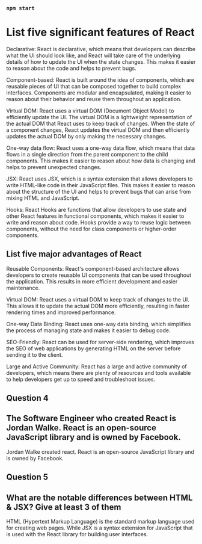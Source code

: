 

### `npm start`


# List five significant features of React

Declarative: React is declarative, which means that developers can describe what the UI should look like, and React will take care of the underlying details of how to update the UI when the state changes. This makes it easier to reason about the code and helps to prevent bugs.

Component-based: React is built around the idea of components, which are reusable pieces of UI that can be composed together to build complex interfaces. Components are modular and encapsulated, making it easier to reason about their behavior and reuse them throughout an application.

Virtual DOM: React uses a virtual DOM (Document Object Model) to efficiently update the UI. The virtual DOM is a lightweight representation of the actual DOM that React uses to keep track of changes. When the state of a component changes, React updates the virtual DOM and then efficiently updates the actual DOM by only making the necessary changes.

One-way data flow: React uses a one-way data flow, which means that data flows in a single direction from the parent component to the child components. This makes it easier to reason about how data is changing and helps to prevent unexpected changes.

JSX: React uses JSX, which is a syntax extension that allows developers to write HTML-like code in their JavaScript files. This makes it easier to reason about the structure of the UI and helps to prevent bugs that can arise from mixing HTML and JavaScript.

Hooks: React Hooks are functions that allow developers to use state and other React features in functional components, which makes it easier to write and reason about code. Hooks provide a way to reuse logic between components, without the need for class components or higher-order components.


## List five major advantages of React


Reusable Components: React's component-based architecture allows developers to create reusable UI components that can be used throughout the application. This results in more efficient development and easier maintenance.

Virtual DOM: React uses a virtual DOM to keep track of changes to the UI. This allows it to update the actual DOM more efficiently, resulting in faster rendering times and improved performance.

One-way Data Binding: React uses one-way data binding, which simplifies the process of managing state and makes it easier to debug code.

SEO-Friendly: React can be used for server-side rendering, which improves the SEO of web applications by generating HTML on the server before sending it to the client.

Large and Active Community: React has a large and active community of developers, which means there are plenty of resources and tools available to help developers get up to speed and troubleshoot issues.

## Question 4
## The Software Engineer who created React is Jordan Walke. React is an open-source JavaScript library and is owned by Facebook.


Jordan Walke created react. React is an open-source JavaScript library and is owned by Facebook.

## Question 5
## What are the notable differences between HTML & JSX? Give at least 3 of them

HTML (Hypertext Markup Language) is the standard markup language used for creating web pages. While
JSX is a syntax extension for JavaScript that is used with the React library for building user interfaces.